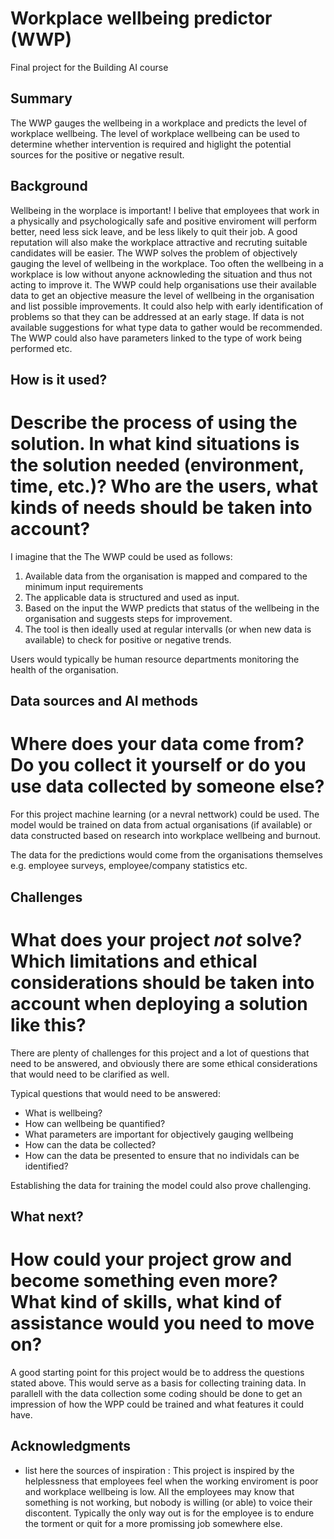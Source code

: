 # Workplace wellbeing predictor (WWP)

Final project for the Building AI course

## Summary

The WWP gauges the wellbeing in a workplace and predicts the level of workplace wellbeing.
The level of workplace wellbeing can be used to determine whether intervention is required and higlight the potential sources for
the positive or negative result. 

## Background

Wellbeing in the worplace is important! I belive that employees that work in a physically and psychologically safe and positive enviroment will perform better,
need less sick leave, and be less likely to quit their job. A good reputation will also make the workplace attractive and recruting
suitable candidates will be easier.
The WWP solves the problem of objectively gauging the level of wellbeing in the workplace. Too often the wellbeing in a workplace is low
without anyone acknowleding the situation and thus not acting to improve it. 
The WWP could help organisations use their available data to get an objective measure the level of wellbeing
in the organisation and list possible improvements. It could also help with early identification of problems so that they can be addressed at an early stage.
If data is not available suggestions for what type data to gather would be recommended.
The WWP could also have parameters linked to the type of work being performed etc.

## How is it used?
 # Describe the process of using the solution. In what kind situations is the solution needed (environment, time, etc.)? Who are the users, what kinds of needs should be taken into account?

I imagine that the The WWP could be used as follows:
1. Available data from the organisation is mapped and compared to the minimum input requirements 
2. The applicable data is structured and used as input. 
3. Based on the input the WWP predicts that status of the wellbeing in the organisation and suggests steps for improvement.
4. The tool is then ideally used at regular intervalls (or when new data is available) to check for positive or negative trends.

Users would typically be human resource departments monitoring the health of the organisation.  

## Data sources and AI methods
 # Where does your data come from? Do you collect it yourself or do you use data collected by someone else?

For this project machine learning (or a nevral nettwork) could be used. The model would be trained on data from actual organisations (if available) or data
constructed based on research into workplace wellbeing and burnout.
        
The data for the predictions would come from the organisations themselves e.g. employee surveys, employee/company statistics etc.

## Challenges
 # What does your project _not_ solve? Which limitations and ethical considerations should be taken into account when deploying a solution like this?

There are plenty of challenges for this project and a lot of questions that need to be answered, and obviously there are some ethical considerations
that would need to be clarified as well.

Typical questions that would need to be answered:
- What is wellbeing?
- How can wellbeing be quantified?
- What parameters are important for objectively gauging wellbeing
- How can the data be collected?
- How can the data be presented to ensure that no individals can be identified?

Establishing the data for training the model could also prove challenging.

## What next?
 # How could your project grow and become something even more? What kind of skills, what kind of assistance would you need to move on? 

A good starting point for this project would be to address the questions stated above. 
This would serve as a basis for collecting training data.
In parallell with the data collection some coding should be done to get an impression of how the WPP could be trained and what features it could have.

## Acknowledgments

* list here the sources of inspiration :
    This project is inspired by the helplessness that employees feel when the working enviroment is poor and workplace wellbeing is low. All the employees may
    know that something is not working, but nobody is willing (or able) to voice their discontent. Typically the only way out is for the employee is to endure the
    torment or quit for a more promissing job somewhere else.
